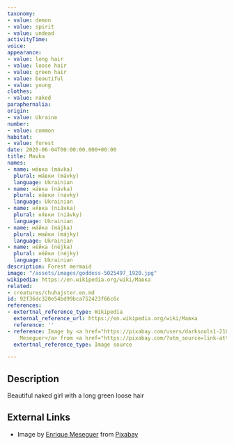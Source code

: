 ```yaml
---
taxonomy:
- value: demon
- value: spirit
- value: undead
activityTime: 
voice: 
appearance:
- value: long hair
- value: loose hair
- value: green hair
- value: beautiful
- value: young
clothes:
- value: naked
paraphernalia: 
origin:
- value: Ukraine
number:
- value: common
habitat:
- value: forest
date: 2020-06-04T00:00:00.000+00:00
title: Mavka
names:
- name: ма́вка (mávka)
  plural: ма́вки (mávky)
  language: Ukrainian
- name: на́вка (návka)
  plural: на́вки (navky)
  language: Ukrainian
- name: ня́вка (niávka)
  plural: ня́вки (niávky)
  language: Ukrainian
- name: ма́йка (májka)
  plural: майки (májky)
  language: Ukrainian
- name: не́йка (néjka)
  plural: не́йки (néjky)
  language: Ukrainian
description: Forest mermaid
image: "/assets/images/goddess-5025497_1920.jpg"
wikipedia: https://en.wikipedia.org/wiki/Мавка
related:
- creatures/chuhajster.en.md
id: 92f36dc320e54bd99bca752423f66c6c
references:
- extertnal_reference_type: Wikipedia
  external_reference_url: https://en.wikipedia.org/wiki/Мавка
  reference: ''
- reference: Image by <a href="https://pixabay.com/users/darksouls1-2189876/?utm_source=link-attribution&utm_medium=referral&utm_campaign=image&utm_content=5025497">Enrique
    Meseguer</a> from <a href="https://pixabay.com/?utm_source=link-attribution&utm_medium=referral&utm_campaign=image&utm_content=5025497">Pixabay</a>
  extertnal_reference_type: Image source

---
```

## Description

Beautiful naked girl with a long green loose hair

## External Links

* Image by <a href="https://pixabay.com/users/darksouls1-2189876/?utm_source=link-attribution&amp;utm_medium=referral&amp;utm_campaign=image&amp;utm_content=5025497">Enrique Meseguer</a> from <a href="https://pixabay.com/?utm_source=link-attribution&amp;utm_medium=referral&amp;utm_campaign=image&amp;utm_content=5025497">Pixabay</a>